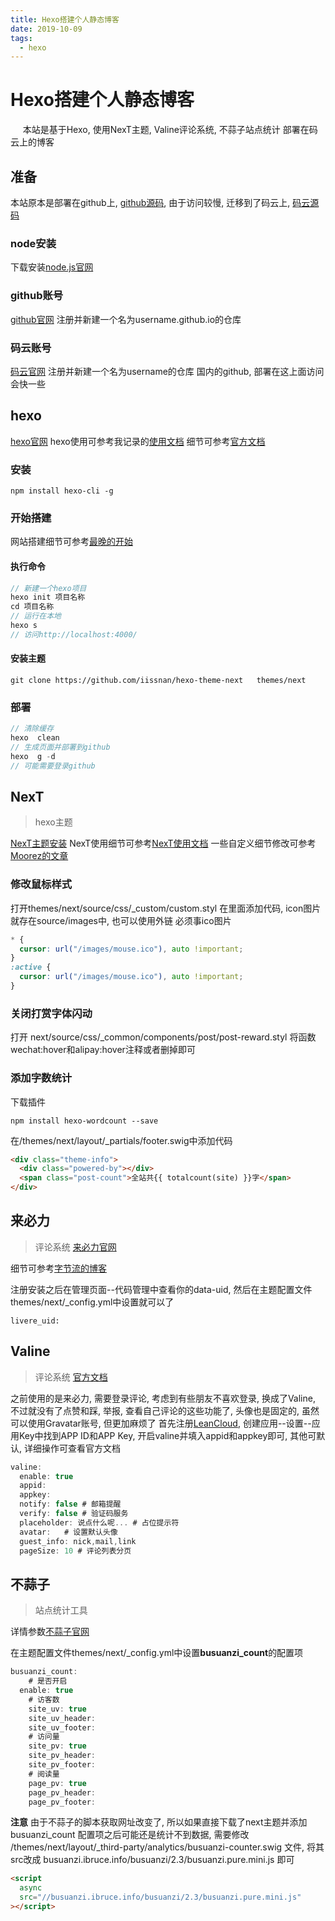 ```yaml
---
title: Hexo搭建个人静态博客
date: 2019-10-09
tags:
  - hexo
---
```


# Hexo搭建个人静态博客

<span>
&nbsp;&nbsp;&nbsp;&nbsp;
本站是基于Hexo, 使用NexT主题, Valine评论系统, 不蒜子站点统计 部署在码云上的博客
</span>

<!-- more -->

## 准备

本站原本是部署在github上, [github源码](https://github.com/shellingfordly/hexo-blog), 由于访问较慢, 迁移到了码云上, [码云源码](https://gitee.com/shellingfordly/shellingfordly)

### node安装

下载安装[node.js官网](https://nodejs.org/en/download/)

### github账号

[github官网](https://github.com/)
注册并新建一个名为username.github.io的仓库

### 码云账号

[码云官网](https://gitee.com/)
注册并新建一个名为username的仓库
国内的github, 部署在这上面访问会快一些

## hexo

[hexo官网](https://hexo.io/)
hexo使用可参考我记录的[使用文档](/2019/09/29/hexo%E4%BD%BF%E7%94%A8%E6%96%87%E6%A1%A3/)
细节可参考[官方文档](https://hexo.io/zh-cn/docs/)

### 安装

```
npm install hexo-cli -g
```

### 开始搭建

网站搭建细节可参考[最晚的开始](https://123sunxiaolin.github.io/2016/08/27/%E5%BE%92%E6%89%8B%E6%95%99%E4%BD%A0%E5%BB%BA%E8%87%AA%E5%B7%B1%E7%9A%84%E5%8D%9A%E5%AE%A2/)

#### 执行命令

```js
// 新建一个hexo项目
hexo init 项目名称
cd 项目名称
// 运行在本地
hexo s
// 访问http://localhost:4000/
```

#### 安装主题

```
git clone https://github.com/iissnan/hexo-theme-next   themes/next
```

### 部署

```js
// 清除缓存
hexo  clean
// 生成页面并部署到github
hexo  g -d
// 可能需要登录github
```

## NexT

> hexo主题

[NexT主题安装](https://github.com/iissnan/hexo-theme-next)
NexT使用细节可参考[NexT使用文档](http://theme-next.iissnan.com/getting-started.html)
一些自定义细节修改可参考[Moorez的文章](https://segmentfault.com/a/1190000009544924#articleHeader10)

### 修改鼠标样式

打开themes/next/source/css/\_custom/custom.styl
在里面添加代码, icon图片就存在source/images中, 也可以使用外链
必须事ico图片

```css
* {
  cursor: url("/images/mouse.ico"), auto !important;
}
:active {
  cursor: url("/images/mouse.ico"), auto !important;
}
```

### 关闭打赏字体闪动

打开 next/source/css/\_common/components/post/post-reward.styl 将函数wechat:hover和alipay:hover注释或者删掉即可

### 添加字数统计

下载插件

```
npm install hexo-wordcount --save
```

在/themes/next/layout/\_partials/footer.swig中添加代码

```html
<div class="theme-info">
  <div class="powered-by"></div>
  <span class="post-count">全站共{{ totalcount(site) }}字</span>
</div>
```

## 来必力

> 评论系统 [来必力官网](https://www.livere.com/)

细节可参考[字节流的博客](https://blog.smoker.cc/web/add-comments-livere-for-hexo-theme-next.html)

注册安装之后在管理页面--代码管理中查看你的data-uid, 然后在主题配置文件themes/next/\_config.yml中设置就可以了

```
livere_uid:
```

## Valine

> 评论系统 [官方文档](https://valine.js.org/)

之前使用的是来必力, 需要登录评论, 考虑到有些朋友不喜欢登录, 换成了Valine, 不过就没有了点赞和踩, 举报, 查看自己评论的这些功能了, 头像也是固定的, 虽然可以使用Gravatar账号, 但更加麻烦了
首先注册[LeanCloud](https://leancloud.cn/), 创建应用--设置--应用Key中找到APP ID和APP Key,
开启valine并填入appid和appkey即可, 其他可默认, 详细操作可查看官方文档

```js
valine:
  enable: true
  appid:
  appkey:
  notify: false # 邮箱提醒
  verify: false # 验证码服务
  placeholder: 说点什么呢... # 占位提示符
  avatar:   # 设置默认头像
  guest_info: nick,mail,link
  pageSize: 10 # 评论列表分页

```

## 不蒜子

> 站点统计工具

详情参数[不蒜子官网](http://ibruce.info/2015/04/04/busuanzi/)

在主题配置文件themes/next/\_config.yml中设置**busuanzi_count**的配置项

```js
busuanzi_count:
	# 是否开启
  enable: true
	# 访客数
	site_uv: true
	site_uv_header:
	site_uv_footer:
	# 访问量
	site_pv: true
	site_pv_header:
	site_pv_footer:
	# 阅读量
	page_pv: true
	page_pv_header:
	page_pv_footer:
```

**注意** 由于不蒜子的脚本获取网址改变了, 所以如果直接下载了next主题并添加 busuanzi_count 配置项之后可能还是统计不到数据, 需要修改 /themes/next/layout/\_third-party/analytics/busuanzi-counter.swig 文件, 将其src改成 busuanzi.ibruce.info/busuanzi/2.3/busuanzi.pure.mini.js 即可

```html
<script
  async
  src="//busuanzi.ibruce.info/busuanzi/2.3/busuanzi.pure.mini.js"
></script>
```
